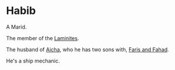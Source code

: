 # Habib

A Marid.

The member of the [Laminites](../Laminites.md).

The husband of [Aicha](./Aicha.md), who he has two sons with, [Faris and Fahad](../Faris%20and%20Fahad.md).

He's a ship mechanic.
